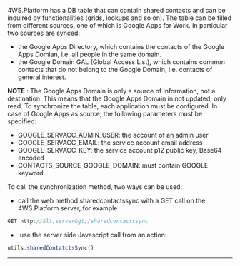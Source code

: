 4WS.Platform has a DB table that can contain shared contacts and can be inquired by functionalities (grids, lookups and so on). The table can be filled from different sources, one of which is Google Apps for Work. In particular two sources are synced:

* the Google Apps Directory, which contains the contacts of the Google Apps Domian, i.e. all people in the same domain.
* the Google Domain GAL (Global Access List), which contains common contacts that do not belong to the Google Domain, i.e. contacts of general interest.

 **NOTE** : The Google Apps Domain is only a source of information, not a destination. This means that the Google Apps Domain in not updated, only read.
To synchronize the table, each application must be configured. In case of Google Apps as source, the following parameters must be specified:

* GOOGLE_SERVACC_ADMIN_USER: the account of an admin user
* GOOGLE_SERVACC_EMAIL: the service account email address
* GOOGLE_SERVACC_KEY: the service account p12 public key, Base64 encoded
* CONTACTS_SOURCE_GOOGLE_DOMAIN: must contain GOOGLE keyword.


To call the synchronization method, two ways can be used:

* call the web method sharedcontactssync with a GET call on the 4WS.Platform server, for example


```js
GET http://&lt;server&gt;/sharedcontactssync
```


*  use the server side Javascript call from an action:


```js
utils.sharedContatctsSync()

```







                

---


